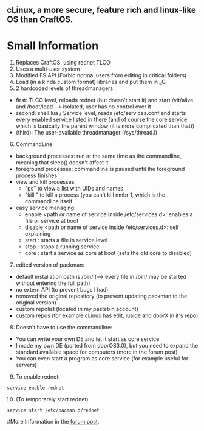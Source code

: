 ## cLinux, a more secure, feature rich and linux-like OS than CraftOS.

# Small Information

1. Replaces CraftOS, using rednet TLCO
2. Uses a multi-user system
3. Modified FS API (Forbid normal users from editing in critical folders)
4. Load (in a kinda custom format) libraries and put them in _G
5. 2 hardcoded levels of threadmanagers
  * first: TLCO level, reloads rednet (but doesn't start it) and start /vit/alive and /boot/load --> isolated, user has no control over it
  * second: shell.lua / Service level, reads /etc/services.conf and starts every enabled service listed in there (and of course the core service, which is basically the parent window (it is more complicated than that))
  * (third): The user-available threadmanager (/sys/thread.l)
6. CommandLine
  * background processes: run at the same time as the commandline, meaning that sleep() doesn't affect it
  * foreground processes: commandline is paused until the foreground process finishes
  * view and kill processes: 
    * "ps" to view a list with UIDs and names
	* "kill <uid>" to kill a process (you can't kill nmbr 1, which is the commandline itself
  * easy service managing:
    * enable <path or name of service inside /etc/services.d>: enables a file or service at boot
    * disable <path or name of service inside /etc/services.d>: self explaining
    * start <path>: starts a file in service level
    * stop <path>: stops a running service
    * core <path or name of service>: start a service as core at boot (sets the old core to disabled)
7. edited version of packman:
  * default installation path is /bin/ (--> every file in /bin/ may be started without entering the full path)
  * no extern API (to prevent bugs I had)
  * removed the original repository (to prevent updating packman to the original version)
  * custom repolist (located in my pastebin account)
  * custom repos (for example cLinux has edit, luaide and doorX in it's repo)
8. Doesn't have to use the commandline:
  * You can write your own DE and let it start as core service
  * I made my own DE (ported from doorOS3.0), but you need to expand the standard available space for computers (more in the forum post)
  * You can even start a program as core service (for example useful for servers)
9. To enable rednet:
```
service enable rednet
```
10. (To temporarely start rednet)
```
service start /etc/pacman.d/rednet
```

#More Information in the [forum post](http://www.computercraft.info/forums2/index.php?/topic/27573-clinux-optional-desktop-enviroment-bye-craftos-kappa/).
